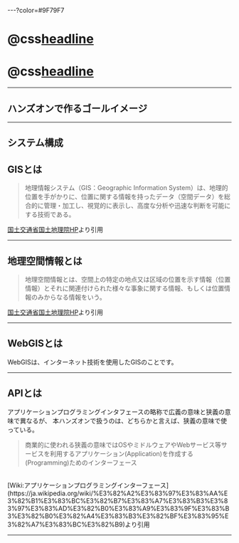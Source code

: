 ---?color=#9F79F7
# @css[headline](WebGIS等)
# @css[headline](基礎知識)

---
## ハンズオンで作るゴールイメージ


---

## システム構成



## GISとは

> 地理情報システム（GIS：Geographic Information System）は、地理的位置を手がかりに、位置に関する情報を持ったデータ（空間データ）を総合的に管理・加工し、視覚的に表示し、高度な分析や迅速な判断を可能にする技術である。

[国土交通省国土地理院HP](http://www.gsi.go.jp/GIS/whatisgis.html)より引用

---
## 地理空間情報とは

> 地理空間情報とは、空間上の特定の地点又は区域の位置を示す情報（位置情報）とそれに関連付けられた様々な事象に関する情報、もしくは位置情報のみからなる情報をいう。

[国土交通省国土地理院HP](http://www.gsi.go.jp/GIS/whatisgis.html)より引用

---
##  WebGISとは

WebGISは、インターネット技術を使用したGISのことです。

---
## APIとは

アプリケーションプログラミングインタフェースの略称で広義の意味と狭義の意味で異なるが、
本ハンズオンで扱うのは、どちらかと言えば、狭義の意味で使っている。
> 商業的に使われる狭義の意味ではOSやミドルウェアやWebサービス等サービスを利用するアプリケーション(Application)を作成する(Programming)ためのインターフェース

<br>
[Wiki:アプリケーションプログラミングインターフェース](https://ja.wikipedia.org/wiki/%E3%82%A2%E3%83%97%E3%83%AA%E3%82%B1%E3%83%BC%E3%82%B7%E3%83%A7%E3%83%B3%E3%83%97%E3%83%AD%E3%82%B0%E3%83%A9%E3%83%9F%E3%83%B3%E3%82%B0%E3%82%A4%E3%83%B3%E3%82%BF%E3%83%95%E3%82%A7%E3%83%BC%E3%82%B9)より引用

---
